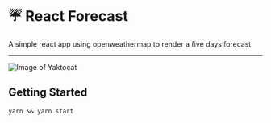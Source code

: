 # :umbrella: React Forecast

A simple react app using openweathermap to render a five days forecast

---
![Image of Yaktocat](https://ws1.sinaimg.cn/large/006tNc79ly1g26puclsxsj31fz0u0wvx.jpg)

## Getting Started

`yarn && yarn start` 


